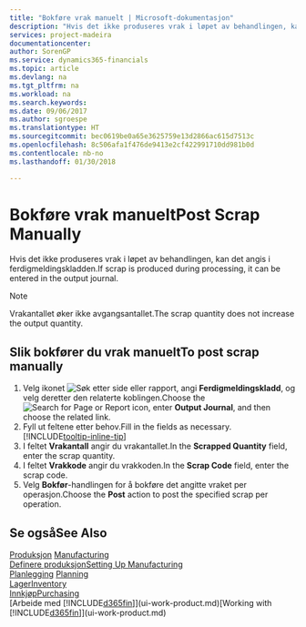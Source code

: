 ```yaml
---
title: "Bokføre vrak manuelt | Microsoft-dokumentasjon"
description: "Hvis det ikke produseres vrak i løpet av behandlingen, kan det angis i ferdigmeldingskladden. Merk at vrakantallet ikke øker avgangsantallet."
services: project-madeira
documentationcenter: 
author: SorenGP
ms.service: dynamics365-financials
ms.topic: article
ms.devlang: na
ms.tgt_pltfrm: na
ms.workload: na
ms.search.keywords: 
ms.date: 09/06/2017
ms.author: sgroespe
ms.translationtype: HT
ms.sourcegitcommit: bec0619be0a65e3625759e13d2866ac615d7513c
ms.openlocfilehash: 8c506afa1f476de9413e2cf422991710dd981b0d
ms.contentlocale: nb-no
ms.lasthandoff: 01/30/2018

---
```

# <a name="post-scrap-manually"></a><span data-ttu-id="32f69-104">Bokføre vrak manuelt</span><span class="sxs-lookup"><span data-stu-id="32f69-104">Post Scrap Manually</span></span>
<span data-ttu-id="32f69-105">Hvis det ikke produseres vrak i løpet av behandlingen, kan det angis i ferdigmeldingskladden.</span><span class="sxs-lookup"><span data-stu-id="32f69-105">If scrap is produced during processing, it can be entered in the output journal.</span></span> 

> [!NOTE]
> <span data-ttu-id="32f69-106">Vrakantallet øker ikke avgangsantallet.</span><span class="sxs-lookup"><span data-stu-id="32f69-106">The scrap quantity does not increase the output quantity.</span></span>  

## <a name="to-post-scrap-manually"></a><span data-ttu-id="32f69-107">Slik bokfører du vrak manuelt</span><span class="sxs-lookup"><span data-stu-id="32f69-107">To post scrap manually</span></span>  
1. <span data-ttu-id="32f69-108">Velg ikonet ![Søk etter side eller rapport](media/ui-search/search_small.png "Søk etter side eller rapport"), angi **Ferdigmeldingskladd**, og velg deretter den relaterte koblingen.</span><span class="sxs-lookup"><span data-stu-id="32f69-108">Choose the ![Search for Page or Report](media/ui-search/search_small.png "Search for Page or Report icon") icon, enter **Output Journal**, and then choose the related link.</span></span>  
2. <span data-ttu-id="32f69-109">Fyll ut feltene etter behov.</span><span class="sxs-lookup"><span data-stu-id="32f69-109">Fill in the fields as necessary.</span></span> [!INCLUDE[tooltip-inline-tip](includes/tooltip-inline-tip_md.md)]  
3. <span data-ttu-id="32f69-110">I feltet **Vrakantall** angir du vrakantallet.</span><span class="sxs-lookup"><span data-stu-id="32f69-110">In the **Scrapped Quantity** field, enter the scrap quantity.</span></span>  
4. <span data-ttu-id="32f69-111">I feltet **Vrakkode** angir du vrakkoden.</span><span class="sxs-lookup"><span data-stu-id="32f69-111">In the **Scrap Code** field, enter the scrap code.</span></span>  
5. <span data-ttu-id="32f69-112">Velg **Bokfør**-handlingen for å bokføre det angitte vraket per operasjon.</span><span class="sxs-lookup"><span data-stu-id="32f69-112">Choose the **Post** action to post the specified scrap per operation.</span></span>  

## <a name="see-also"></a><span data-ttu-id="32f69-113">Se også</span><span class="sxs-lookup"><span data-stu-id="32f69-113">See Also</span></span>  
<span data-ttu-id="32f69-114">[Produksjon](production-manage-manufacturing.md)  </span><span class="sxs-lookup"><span data-stu-id="32f69-114">[Manufacturing](production-manage-manufacturing.md)  </span></span>  
[<span data-ttu-id="32f69-115">Definere produksjon</span><span class="sxs-lookup"><span data-stu-id="32f69-115">Setting Up Manufacturing</span></span>](production-configure-production-processes.md)  
<span data-ttu-id="32f69-116">[Planlegging](production-planning.md)    </span><span class="sxs-lookup"><span data-stu-id="32f69-116">[Planning](production-planning.md)    </span></span>  
[<span data-ttu-id="32f69-117">Lager</span><span class="sxs-lookup"><span data-stu-id="32f69-117">Inventory</span></span>](inventory-manage-inventory.md)  
[<span data-ttu-id="32f69-118">Innkjøp</span><span class="sxs-lookup"><span data-stu-id="32f69-118">Purchasing</span></span>](purchasing-manage-purchasing.md)  
<span data-ttu-id="32f69-119">[Arbeide med [!INCLUDE[d365fin](includes/d365fin_md.md)]](ui-work-product.md)</span><span class="sxs-lookup"><span data-stu-id="32f69-119">[Working with [!INCLUDE[d365fin](includes/d365fin_md.md)]](ui-work-product.md)</span></span>

